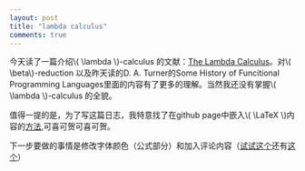 ```yaml
---
layout: post
title: "lambda calculus"
comments: true
---
```


今天读了一篇介绍\\( \lambda \\)-calculus 的文献：[The Lambda Calculus](http://plato.stanford.edu/entries/lambda-calculus/)。对\\( \beta\\)-reduction 以及昨天读的D. A. Turner的Some History of Funcitional Programming Languages里面的内容有了更多的理解。当然我还没有掌握\\( \lambda \\)-calculus 的全貌。

值得一提的是，为了写这篇日志，我特意找了在github page中嵌入\\( \LaTeX \\)内容的[方法](http://gastonsanchez.com/blog/opinion/2014/02/16/Mathjax-with-jekyll.html),可喜可贺可喜可贺。

下一步要做的事情是修改字体颜色（公式部分）和加入评论内容（[试试这个](https://help.disqus.com/customer/portal/articles/472138-jekyll-installation-instructions)还有[这个](http://stackoverflow.com/questions/21446165/how-do-i-use-disqus-comments-in-github-pages-blog-markdown)）